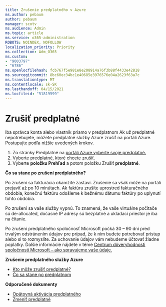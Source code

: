 ```yaml
---
title: Zrušenie predplatného v Azure
ms.author: pebaum
author: pebaum
manager: scotv
ms.audience: Admin
ms.topic: article
ms.service: o365-administration
ROBOTS: NOINDEX, NOFOLLOW
localization_priority: Priority
ms.collection: Adm_O365
ms.custom:
- "9003797"
- "6786"
ms.openlocfilehash: fcb767f5e981e8e208914a76f3b88f4433e42818
ms.sourcegitcommit: 8bc60ec34bc1e40685e3976576e04a2623f63a7c
ms.translationtype: MT
ms.contentlocale: sk-SK
ms.lasthandoff: 04/15/2021
ms.locfileid: "51819599"
---
```

# <a name="cancel-subscription"></a>Zrušiť predplatné

Iba správca konta alebo vlastník priamo v predplatnom Ak už predplatné nepotrebujete, môžete predplatné služby Azure zrušiť na portáli Azure. Postupujte podľa nižšie uvedených krokov.

1. Zo stránky Predplatné na [portáli Azure vyberte svoje predplatné.](https://portal.azure.com/#blade/Microsoft_Azure_Billing/SubscriptionsBlade)
2. Vyberte predplatné, ktoré chcete zrušiť.
3. Vyberte **položku Prehľad** a potom položku Zrušiť **predplatné**.

**Čo sa stane po zrušení predplatného?**

Po zrušení sa fakturácia okamžite zastaví. Zrušenie sa však môže na portáli prejaviť až po 10 minútach. Ak faktúru zrušíte uprostred fakturačného obdobia, konečnú faktúru odošleme k bežnému dátumu faktúry po uplynutí tohto obdobia.

Po zrušení sa vaše služby vypnú. To znamená, že vaše virtuálne počítače sú de-allocated, dočasné IP adresy sú bezplatné a ukladací priestor je iba na čítanie.

Po zrušení predplatného spoločnosť Microsoft počká 30 – 90 dní pred trvalým odstránením údajov pre prípad, že k nim budete potrebovať prístup alebo si to rozmyslíte. Za uchovanie údajov vám nebudeme účtovať žiadne poplatky. Ďalšie informácie nájdete v téme [Centrum dôveryhodnosti spoločnosti Microsoft – ako spravujeme vaše údaje.](https://go.microsoft.com/fwLink/p/?LinkID=822930&clcid=0x409)

**Zrušenie predplatného služby Azure**

- [Kto môže zrušiť predplatné?](https://docs.microsoft.com/azure/billing/billing-how-to-cancel-azure-subscription?WT.mc_id=Portal-Microsoft_Azure_Support#who-can-cancel-a-subscription)
- [Čo sa stane po predplatnom](https://docs.microsoft.com/azure/billing/billing-how-to-cancel-azure-subscription?WT.mc_id=Portal-Microsoft_Azure_Support#what-happens-after-i-cancel-my-subscription)

**Odporučené dokumenty**

- [Opätovná aktivácia predplatného](https://docs.microsoft.com/azure/billing/billing-how-to-cancel-azure-subscription?WT.mc_id=Portal-Microsoft_Azure_Support#reactivate-subscription)
- [Zmeniť predplatné](https://docs.microsoft.com/azure/billing/billing-how-to-switch-azure-offer?WT.mc_id=Portal-Microsoft_Azure_Support)